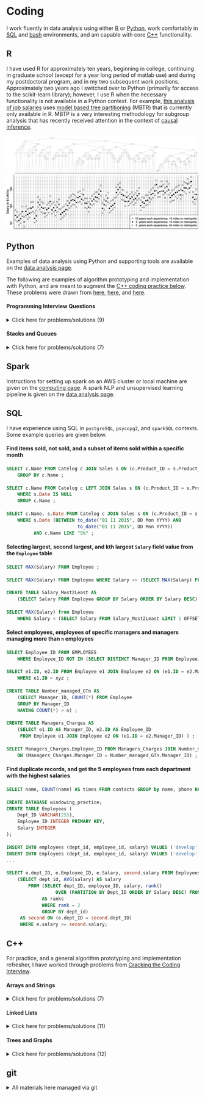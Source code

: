 # Coding

I work fluently in data analysis using either [R](#r) or [Python](#python),
work comfortably in [SQL](#sql) and [bash](https://github.com/pointOfive/Home/tree/master/Compute#open-source-tools) environments,
and am capable with core [C++](#c) functionality.

## R

I have used R for approximately ten years, beginning in college, 
continuing in graduate school (except for a year long period of matlab use)
and during my postdoctoral program, and in my two subsequent work positions. 
Approximately two years ago I switched over to Python (primarily for access to the scikit-learn library); however,
I use R when the necessary functionality is not available in a Python context.
For example, [this analysis of job salaries](R/mbrp.pdf) uses
[model based tree partitioning](http://party.r-forge.r-project.org) (MBTR)
that is currently only available in R.
MBTP is a very interesting
methodology for subgroup analysis that has recently received attention in the context of
[causal inference](http://www.pnas.org/content/113/27/7353.full).

[![a](R/partition_all.png)](https://github.com/pointOfive/Home/tree/master/Code/R#mbrp)
[![a](R/salary.jpg)](https://github.com/pointOfive/Home/tree/master/Code/R#mbrp)


## Python

Examples of data analysis using Python and supporting tools are available on the [data analysis page](www.google.com). 

The following are examples of algorithm prototyping and implementation with Python,
and are meant to augment the [C++ coding practice below](#c).  These problems were drawn from 
[here](https://careercup.com/page?pid=amazon-interview-questions&sort=votes), 
[here](https://www.geeksforgeeks.org/amazons-asked-interview-questions/), and
[here](https://technicalyorker.files.wordpress.com/2016/02/cracking-the-coding-interview1.pdf). 

#### Programming Interview Questions
<details>
<summary>
Click here for problems/solutions (9)
</summary>

<br>

- [Fix swapped BST nodes](Python/swapped_bst_nodes.py)
- [In place unsorted counter](Python/tally.py)
- [Pyramid water buckets](Python/pyramid.py) 
- [Maximum increasing product](Python/product.py)
- [Maximum unique substring](Python/substring.py)
- [Matrix rotation](Python/rotate.py)
- [Connected matrix neighbors](Python/graph.py)
- [Matrix parsing](Python/zeroout.py)
- [Find odd appearance items](Python/odd.py)
</details>

#### Stacks and Queues
<details>
<summary>
Click here for problems/solutions (7)
</summary>

<br>

- [Set of stacks](Python/stacksset.py)
- [3 stack array](Python/threestack.py)
- [O(1) min pop stack](Python/threestack.py)
- [Towers of Hanoi](Python/tower.py)
- [Two stack queue class](Python/stackqueue.py)
- [Sort stack with stack](Python/twostacksort.py)
- [Animal shelter](Python/shelter.py)
</details>

## Spark

Instructions for setting up
spark on an AWS cluster or local machine
are given on the [computing page](https://github.com/pointOfive/Home/tree/master/Compute#emr-distributed-computing-paradigm).
A spark NLP and unsupervised learning pipeline is given on the [data analysis page](www.google.com).


## SQL

I have experience using SQL in `postgreSQL`, `psycopg2`, and `sparkSQL` contexts.
Some example queries are given below.


#### Find items sold, not sold, and a subset of items sold within a specific month

```SQL
SELECT c.Name FROM Catelog c JOIN Sales s ON (c.Product_ID = s.Product_ID) 
    GROUP BY c.Name ;

SELECT c.Name FROM Catelog c LEFT JOIN Sales s ON (c.Product_ID = s.Product_ID)
    WHERE s.Date IS NULL
    GROUP c.Name ;

SELECT c.Name, s.Date FROM Catelog c JOIN Sales s ON (c.Product_ID = s.Product_ID)
    WHERE s.Date (BETWEEN to_date("01 11 2015", DD Mon YYYY) AND 
                          to_date("01 11 2015", DD Mon YYYY))
          AND c.Name LIKE "S%" ;
```

#### Selecting largest, second largest, and kth largest `Salary` field value from the `Employee` table

```SQL
SELECT MAX(Salary) FROM Employee ;

SELECT MAX(Salary) FROM Employee WHERE Salary <> (SELECT MAX(Salary) FROM Employee) ;

CREATE TABLE Salary_Most2Least AS 
    (SELECT Salary FROM Employee GROUP BY Salary ORDER BY Salary DESC) ;

SELECT MAX(Salary) from Employee 
    WHERE Salary < (SELECT Salary FROM Salary_Most2Least LIMIT 1 OFFSET n-1) ;
```

#### Select employees, employees of specific managers and managers managing more than `n` employees

```SQL
SELECT Employee_ID FROM EMPLOYEES
    WHERE Employee_ID NOT IN (SELECT DISTINCT Manager_ID FROM Employee) ;

SELECT e1.ID, e2.ID FROM Employee e1 JOIN Employee e2 ON (e1.ID = e2.Manager_ID)
    WHERE e1.ID = xyz ;

CREATE TABLE Number_managed_GTn AS
    (SELECT Manager_ID, COUNT(*) FROM Employee 
    GROUP BY Manager_ID 
    HAVING COUNT(*) > n) ;

CREATE TABLE Managers_Charges AS
    (SELECT e1.ID AS Manager_ID, e2.ID AS Employee_ID 
     FROM Employee e1 JOIN Employee e2 ON (e1.ID = e2.Manager_ID) ) ;    

SELECT Managers_Charges.Employee_ID FROM Managers_Charges JOIN Number_managed_GTn 
    ON (Managers_Charges.Manager_ID = Number_managed_GTn.Manager_ID) ;
 ```


#### Find duplicate records, and get the 5 employees from each department with the highest salaries

```SQL
SELECT name, COUNT(name) AS times FROM contacts GROUP by name, phone HAVING COUNT(name)>1 ;

CREATE DATABASE windowing_practice;
CREATE TABLE Employees (
    Dept_ID VARCHAR(255),
    Employee_ID INTEGER PRIMARY KEY,
    Salary INTEGER
);

INSERT INTO employees (dept_id, employee_id, salary) VALUES ('develop',11,5200); 
INSERT INTO Employees (dept_id, employee_id, salary) VALUES ('develop',7,4200);
...

SELECT e.dept_ID, e.Employee_ID, e.Salary, second.salary FROM Employees e JOIN
    (SELECT dept_id, AVG(salary) AS salary 
        FROM (SELECT dept_ID, employee_ID, salary, rank() 
                  OVER (PARTITION BY Dept_ID ORDER BY Salary DESC) FROM Employees) 
             AS ranks
             WHERE rank = 2
             GROUP BY dept_id) 
     AS second ON (e.dept_ID = second.dept_ID)
     WHERE e.salary >= second.salary;
```
									       



## C++


For practice, and a general algorithm prototyping and implementation refresher, 
I have worked through problems from 
[Cracking the Coding Interview](https://technicalyorker.files.wordpress.com/2016/02/cracking-the-coding-interview1.pdf).

#### Arrays and Strings
<details>
<summary>
Click here for problems/solutions (7)
</summary>

<br>

0. String Buffer class ([stringBuffer.h](Cpp/stringBuffer.h), [stringBuffer.cpp](Cpp/stringBuffer.cpp)), with
1. [dynamically expandable appending](Cpp/stringBuffer.cpp)
2. [character uniqueness checking](uniqueChars.cpp), and
3. [in place string reversal](reverseString.cpp) functionality

Using this data structure I implemented the following capabilities

4. [Permutation Checking](Cpp/perm.cpp)
5. [Character Find/Replace](Cpp/replace.cpp)
6. [Simple Compression](Cpp/compress.cpp)
</details>

#### Linked Lists
<details>
<summary>
Click here for problems/solutions (11)
</summary>

<br>

0. Linked List Node class ([linkedListNode.h](Cpp/ll.h), [linkedListNode.cpp](Cpp/ll.cpp)), with auxiliary
1. [printing](Cpp/ll.cpp)
2. [duplicating](Cpp/ll.cpp)
3. [reversing](Cpp/ll.cpp), and
4. [checking equality](Cpp/ll.cpp) functionality

Using this data structure I implemented the following capabilities

5. [Dedup unsorted linked list](Cpp/dedup.cpp)
6. [Find kth node from end](Cpp/pali.cpp)
7. [Partition around node](Cpp/part.cpp)
8. [Add numbers stored as a linked list](Cpp/add.cpp)
9. [Check if linked list is looped](Cpp/circ.cpp)
10. [Check if linked list is a palindrome](Cpp/pali.cpp)

</details>

#### Trees and Graphs
<details>
<summary>
Click here for problems/solutions (12)
</summary>

<br>

0. Binary Tree class ([tree.h](Cpp/tree.h), [tree.cpp](Cpp/tree.cpp)), with
1. [adding](Cpp/tree.cpp)
2. [display](Cpp/tree.cpp), and
3. [depth calculation](Cpp/balanced.cpp) functionality

Using this data structure I implemented the following capabilities

4. [Check if tree is balanced](Cpp/balanced.cpp)
5. [Check path between two nodes](Cpp/path.cpp)
6. [Create balanced tree from sorted list](Cpp/tree.cpp)
7. [Make linked lists of tree levels](Cpp/tree2ll.cpp)
8. [Check if tree is a BST](Cpp/isbst.cpp)
9. [Find next node in BST](Cpp/next.cpp)
10. [Find first common ancestors](Cpp/ancestors.cpp)
11. [Find paths summing to x](Cpp/sum_path.cpp)

</details>



## git

<details>
<summary>
All materials here managed via git
</summary>

```
git pull https://github.com/pointOfive/Home.git
git checkout -b clone_to_edit
rm README.md
# <oops!>
git checkout -- README.md
# <edit README.md>
git status
git add README.md
git commit -m 'updating a file'
git push origin clone_to_edit
git branch -d clone_to_edit
git fetch origin clone_to_edit
git commit -m 'pull'
git branch
git checkout master
git merge clone_to_edit
git branch -D clone_to_edit
git push origin master
git push origin --delete clone_to_edit
git log
```
</details>
